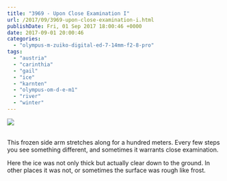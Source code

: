```yaml
---
title: "3969 - Upon Close Examination I"
url: /2017/09/3969-upon-close-examination-i.html
publishDate: Fri, 01 Sep 2017 18:00:46 +0000
date: 2017-09-01 20:00:46
categories: 
  - "olympus-m-zuiko-digital-ed-7-14mm-f2-8-pro"
tags: 
  - "austria"
  - "carinthia"
  - "gail"
  - "ice"
  - "karnten"
  - "olympus-om-d-e-m1"
  - "river"
  - "winter"
---
```

<div class="container">
<div class="center"><a target="_blank" href="https://d25zfm9zpd7gm5.cloudfront.net/1200x1200/2017/20170108_133210_lr.jpg"><img class="webfeedsFeaturedVisual" src="https://d25zfm9zpd7gm5.cloudfront.net/0600x0600/2017/20170108_133210_lr.jpg" /></a></div>
</div>
<br />

<a target="_blank" href="https://d25zfm9zpd7gm5.cloudfront.net/1200x1200/2017/20170108_133010_lr.jpg"><img style="margin: 0pt 0px 0pt 10px; float: right;" src="https://d25zfm9zpd7gm5.cloudfront.net/0150x0150/2017/20170108_133010_lr.jpg" alt="" border="0" /></a> This frozen side arm stretches along for a hundred meters. Every few steps you see something different, and sometimes it warrants close examination.

<a target="_blank" href="https://d25zfm9zpd7gm5.cloudfront.net/1200x1200/2017/20170108_133452_lr.jpg"><img style="margin: 0pt 10px 0pt 0px; float: left;" src="https://d25zfm9zpd7gm5.cloudfront.net/0150x0150/2017/20170108_133452_lr.jpg" alt="" border="0" /></a> Here the ice was not only thick but actually clear down to the ground. In other places it was not, or sometimes the surface was rough like frost.


